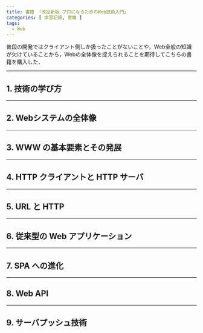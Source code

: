 ```yaml
---
title: 書籍 「改定新版 プロになるためのWeb技術入門」
categories: [ 学習記録, 書籍 ]
tags:
  - Web
---
```


普段の開発ではクライアント側しか扱ったことがないことや，Web全般の知識が欠けていることから，Webの全体像を捉えられることを期待してこちらの書籍を購入した．

--- 

## 1. 技術の学び方



--- 

## 2. Webシステムの全体像


--- 

## 3. WWW の基本要素とその発展


--- 


## 4. HTTP クライアントと HTTP サーバ



--- 

## 5. URL と HTTP



---


## 6. 従来型の Web アプリケーション


--- 



## 7. SPA への進化



---- 


## 8. Web API 




--- 


## 9. サーバプッシュ技術